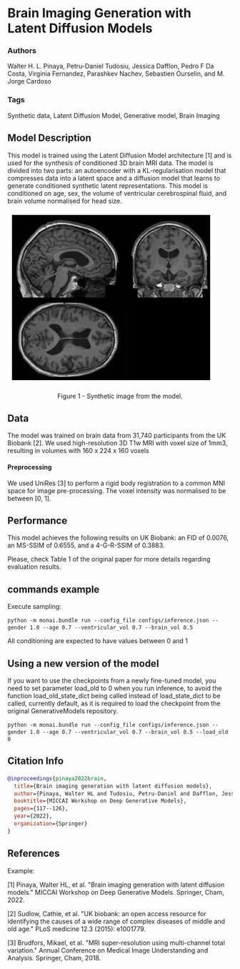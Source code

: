 # Brain Imaging Generation with Latent Diffusion Models

### **Authors**

Walter H. L. Pinaya, Petru-Daniel Tudosiu, Jessica Dafflon, Pedro F Da Costa, Virginia Fernandez, Parashkev Nachev,
Sebastien Ourselin, and M. Jorge Cardoso

### **Tags**
Synthetic data, Latent Diffusion Model, Generative model, Brain Imaging

## **Model Description**
This model is trained using the Latent Diffusion Model architecture [1] and is used for the synthesis of conditioned 3D
brain MRI data. The model is divided into two parts: an autoencoder with a KL-regularisation model that compresses data
into a latent space and a diffusion model that learns to generate conditioned synthetic latent representations. This
model is conditioned on age, sex, the volume of ventricular cerebrospinal fluid, and brain volume normalised for head size.

![](./figure_1.png) <br>
<p align="center">
Figure 1 - Synthetic image from the model. </p>


## **Data**
The model was trained on brain data from 31,740 participants from the UK Biobank [2]. We used high-resolution 3D T1w MRI with voxel size of 1mm3, resulting in volumes with 160 x 224 x 160 voxels

#### **Preprocessing**
We used UniRes [3] to perform a rigid body registration to a common MNI space for image pre-processing. The voxel intensity was normalised to be between [0, 1].

## **Performance**
This model achieves the following results on UK Biobank: an FID of 0.0076, an MS-SSIM of 0.6555, and a 4-G-R-SSIM of 0.3883.

Please, check Table 1 of the original paper for more details regarding evaluation results.


## **commands example**

Execute sampling:

```shell
python -m monai.bundle run --config_file configs/inference.json --gender 1.0 --age 0.7 --ventricular_vol 0.7 --brain_vol 0.5
```

All conditioning are expected to have values between 0 and 1

## Using a new version of the model

If you want to use the checkpoints from a newly fine-tuned model, you need to set parameter load_old to 0 when you run inference,
to avoid the function load_old_state_dict being called instead of load_state_dict to be called, currently default, as it is
required to load the checkpoint from the original GenerativeModels repository.

```shell
python -m monai.bundle run --config_file configs/inference.json --gender 1.0 --age 0.7 --ventricular_vol 0.7 --brain_vol 0.5 --load_old 0
```

## **Citation Info**

```bibtex
@inproceedings{pinaya2022brain,
  title={Brain imaging generation with latent diffusion models},
  author={Pinaya, Walter HL and Tudosiu, Petru-Daniel and Dafflon, Jessica and Da Costa, Pedro F and Fernandez, Virginia and Nachev, Parashkev and Ourselin, Sebastien and Cardoso, M Jorge},
  booktitle={MICCAI Workshop on Deep Generative Models},
  pages={117--126},
  year={2022},
  organization={Springer}
}
```

## **References**

Example:

[1] Pinaya, Walter HL, et al. "Brain imaging generation with latent diffusion models." MICCAI Workshop on Deep Generative Models. Springer, Cham, 2022.

[2] Sudlow, Cathie, et al. "UK biobank: an open access resource for identifying the causes of a wide range of complex diseases of middle and old age." PLoS medicine 12.3 (2015): e1001779.

[3] Brudfors, Mikael, et al. "MRI super-resolution using multi-channel total variation." Annual Conference on Medical Image Understanding and Analysis. Springer, Cham, 2018.
